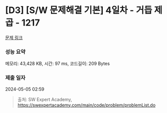 # [D3] [S/W 문제해결 기본] 4일차 - 거듭 제곱 - 1217 

[문제 링크](https://swexpertacademy.com/main/code/problem/problemDetail.do?contestProbId=AV14dUIaAAUCFAYD) 

### 성능 요약

메모리: 43,428 KB, 시간: 97 ms, 코드길이: 209 Bytes

### 제출 일자

2024-05-05 02:59



> 출처: SW Expert Academy, https://swexpertacademy.com/main/code/problem/problemList.do